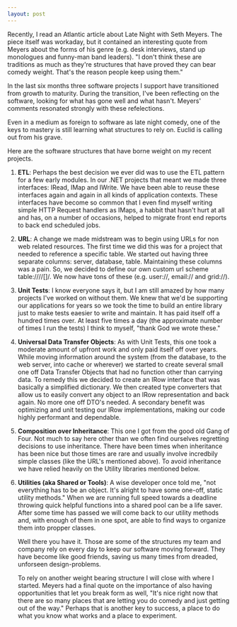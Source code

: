 ```yaml
---
layout: post
---
```

Recently, I read an Atlantic article about Late Night with Seth Meyers. The piece itself was workaday, but it contained an interesting quote from Meyers about the forms of his genre (e.g. desk interviews, stand up monologues and funny-man band leaders). "I don't think these are traditions as much as they're structures that have proved they can bear comedy weight. That's the reason people keep using them."

In the last six months three software projects I support have transitioned from growth to maturity. During the transition, I've been reflecting on the software, looking for what has gone well and what hasn't. Meyers' comments resonated strongly with these refelections.

Even in a medium as foreign to software as late night comedy, one of the keys to mastery is still learning what structures to rely on. Euclid is calling out from his grave. 

Here are the software structures that have borne weight on my recent projects.

 1. **ETL**: Perhaps the best decision we ever did was to use the ETL pattern for a few early modules. In our .NET projects that meant we made three interfaces: IRead, IMap and IWrite. We have been able to reuse these interfaces again and again in all kinds of application contexts. These interfaces have become so common that I even find myself writing simple HTTP Request handlers as IMaps, a habbit that hasn't hurt at all and has, on a number of occasions, helped to migrate front end reports to back end scheduled jobs.
 
 2. **URL**: A change we made midstream was to begin using URLs for non web related resources. The first time we did this was for a project that needed to reference a specific table. We started out having three separate columns: server, database, table. Maintaining these columns was a pain. So, we decided to define our own custom url scheme table://<server>/<database>/[<schema>]/<table>. We now have tons of these (e.g. user://, email:// and grid://).
 
 3. **Unit Tests**: I know everyone says it, but I am still amazed by how many projects I've worked on without them. We knew that we'd be supporting our applications for years so we took the time to build an entire library just to make tests eaesier to write and maintain. It has paid itself off a hundred times over. At least five times a day (the approximate number of times I run the tests) I think to myself, "thank God we wrote these."
 
 4. **Universal Data Transfer Objects**: As with Unit Tests, this one took a moderate amount of upfront work and only paid itself off over years. While moving information around the system (from the database, to the web server, into cache or wherever) we started to create several small one off Data Transfer Objects that had no function other than carrying data. To remedy this we decided to create an IRow interface that was basically a simplified dictionary. We then created type converters that allow us to easily convert any object to an IRow representation and back again. No more one off DTO's needed. A secondary benefit was optimizing and unit testing our IRow implementations, making our code highly performant and dependable.
 
 5. **Composition over Inheritance**: This one I got from the good old Gang of Four. Not much to say here other than we often find ourselves regretting decisions to use inheritance. There have been times when inheritance has been nice but those times are rare and usually involve incredbily simple classes (like the URL's mentioned above). To avoid inheritance we have relied heavily on the Utility libraries mentioned below.
 
 6. **Utilities (aka Shared or Tools)**: A wise developer once told me, "not everything has to be an object. It's alright to have some one-off, static utility methods." When we are running full speed towards a deadline throwing quick helpful functions into a shared pool can be a life saver. After some time has passed we will come back to our utility methods and, with enough of them in one spot, are able to find ways to organize them into propper classes. 

Well there you have it. Those are some of the structures my team and company rely on every day to keep our software moving forward. They have become like good friends, saving us many times from dreaded, unforseen design-problems.

To rely on another weight bearing structure I will close with where I started. Meyers had a final quote on the importance of also having opportunities that let you break form as well, "It's nice right now that there are so many places that are letting you do comedy and just getting out of the way." Perhaps that is another key to success, a place to do what you know what works and a place to experiment.
